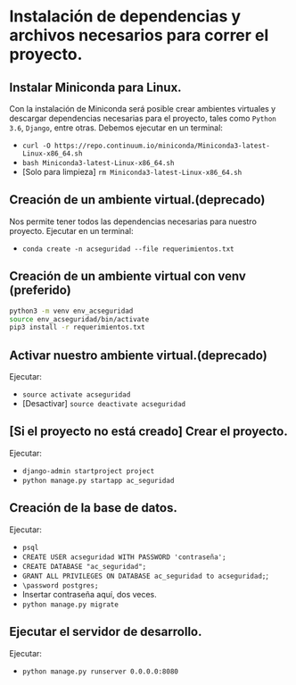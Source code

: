 # Instalación de dependencias y archivos necesarios para correr el proyecto.

## Instalar Miniconda para Linux.
Con la instalación de Miniconda será posible crear ambientes virtuales y descargar
dependencias necesarias para el proyecto, tales como `Python 3.6`, `Django`, entre
otras. Debemos ejecutar en un terminal: 
* `curl -O https://repo.continuum.io/miniconda/Miniconda3-latest-Linux-x86_64.sh`
* `bash Miniconda3-latest-Linux-x86_64.sh`
* [Solo para limpieza] `rm Miniconda3-latest-Linux-x86_64.sh`

## Creación de un ambiente virtual.(deprecado)
Nos permite tener todos las dependencias necesarias para nuestro proyecto.
Ejecutar en un terminal:
* `conda create -n acseguridad --file requerimientos.txt`

## Creación de un ambiente virtual con venv (preferido)
```bash
python3 -m venv env_acseguridad
source env_acseguridad/bin/activate
pip3 install -r requerimientos.txt
```

## Activar nuestro ambiente virtual.(deprecado)
Ejecutar:
* `source activate acseguridad`
* [Desactivar] `source deactivate acseguridad`

## [Si el proyecto no está creado] Crear el proyecto.
Ejecutar: 
* `django-admin startproject project`
* `python manage.py startapp ac_seguridad`

## Creación de la base de datos.
Ejecutar:
* `psql`
* `CREATE USER acseguridad WITH PASSWORD 'contraseña';`
* `CREATE DATABASE "ac_seguridad";`
* `GRANT ALL PRIVILEGES ON DATABASE ac_seguridad to acseguridad;`;
* `\password postgres;`
* Insertar contraseña aquí, dos veces.
* `python manage.py migrate`

## Ejecutar el servidor de desarrollo.
Ejecutar:
* `python manage.py runserver 0.0.0.0:8080`
